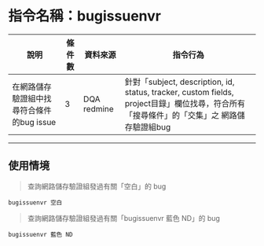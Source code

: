 # 指令名稱：bugissuenvr

| 說明 | 條件數 | 資料來源 | 指令行為 |
| -| - | - | - |
|  在網路儲存驗證組中找尋符合條件的bug issue  | 3 | DQA redmine |針對「subject, description, id, status, tracker, custom fields, project目錄」欄位找尋，符合所有「搜尋條件」的「交集」之 網路儲存驗證組bug|

***
## 使用情境 
>查詢網路儲存驗證組發過有關「空白」的 bug

```
bugissuenvr 空白
```
>查詢網路儲存驗證組發過有關「bugissuenvr 藍色 ND」的 bug

```
bugissuenvr 藍色 ND
```





































